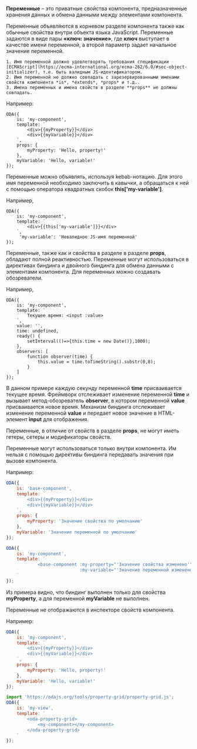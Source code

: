 ﻿**Переменные** – это приватные свойства компонента, предназначенные хранения данных и обмена данными между элементами компонента.

Переменные объявляются в корневом разделе компонента также как обычные свойства внутри объекта языка JavaScript. Переменные задаются в виде пары **«ключ: значение»**, где **ключ** выступает в качестве имени переменной, а второй параметр задает начальное значение переменной.

```warning_md
1. Имя переменной должно удовлетворять требования спецификации [ECMAScript](https://ecma-international.org/ecma-262/6.0/#sec-object-initializer), т.е. быть валидным JS-идентификатором.
2. Имя переменной не должно совпадать с зарезервированными именами свойств компонента *is*, *extends*, *props* и т.д..
3. Имена переменных и имена свойств в разделе **props** не должны совпадать.
```

Например:

```javascript_run_line_edit_[my-component.js]
ODA({
    is: 'my-component',
    template: `
        <div>{{myProperty}}</div>
        <div>{{myVariable}}</div>
    `,
    props: {
        myProperty: 'Hello, property!'
    },
    myVariable: 'Hello, variable!'
});
```

Переменные можно объявлять, используя kebab-нотацию. Для этого имя переменной необходимо заключить в кавычки, а обращаться к ней с помощью оператора квадратных скобок **this['my-variable']**.

Например,

```javascript_run_edit_[my-component.js]
ODA({
    is: 'my-component',
    template: `
        <div>{{this['my-variable']}}</div>
    `,
     'my-variable': 'Невалидное JS-имя переменной'
});
```

Переменные, также как и свойства в разделе в разделе **props**, обладают полной реактивностью. Переменные могут использоваться в директивах биндинга и двойного биндинга для обмена данными с элементами компонента. Для переменных можно создавать обозреватели.

Например,

```javascript_run_edit_[my-component.js]
ODA({
    is: 'my-component',
    template: `
        Текущее время: <input :value>
    `,
    value: '',
    time: undefined,
    ready() {
        setInterval(()=>{this.time = new Date()},1000);
    },
    observers: [
        function observer(time) {
            this.value = time.toTimeString().substr(0,8);
        }
    ]
});
```

В данном примере каждую секунду переменной **time** присваивается текущее время. Фреймворк отслеживает изменение переменной **time** и вызывает метод-обозреватель **observer**, в котором переменной **value** присваивается новое время. Механизм биндинга отслеживает изменение переменной **value** и передает новое значение в HTML-элемент **input** для отображения.

Переменные, в отличие от свойств в разделе **props**, не могут иметь гетеры, сетеры и модификаторы свойств.

Переменные могут использоваться только внутри компонента. Им нельзя с помощью директивы биндинга передавать значения при вызове компонента.

Например:

```javascript edit_[base-component.js]
ODA({
    is: 'base-component',
    template: `
        <div>{{myProperty}}</div>
        <div>{{myVariable}}</div>
    `,
    props: {
        myProperty: 'Значение свойства по умолчанию'
    },
    myVariable: 'Значение переменной по умолчанию'
});
```

```javascript run_edit_blob_[my-component.js]_{base-component.js}
ODA({
    is: 'my-component',
    template: `
            <base-component :my-property="'Значение свойства изменено'"
                            :my-variable="'Значение переменной изменено'"></base-component>
    `
});
```

Из примера видно, что биндинг выполнен только для свойства **myProperty**, а для переменной **myVariable** не выполнен.

Переменные не отображаются в инспекторе свойств компонента.

Например:

```javascript edit_[base-component2.js]
ODA({
    is: 'my-component',
    template: `
        <div>{{myProperty}}</div>
        <div>{{myVariable}}</div>
    `,
    props: {
        myProperty: 'Hello, property!'
    },
    myVariable: 'Hello, variable!'
});
```

```javascript run_edit_blob_[my-view.js]_{base-component2.js}_h=200
import 'https://odajs.org/tools/property-grid/property-grid.js';
ODA({
    is: 'my-view',
    template: `
        <oda-property-grid>
            <my-component></my-component>
        </oda-property-grid>
    `
});
```
